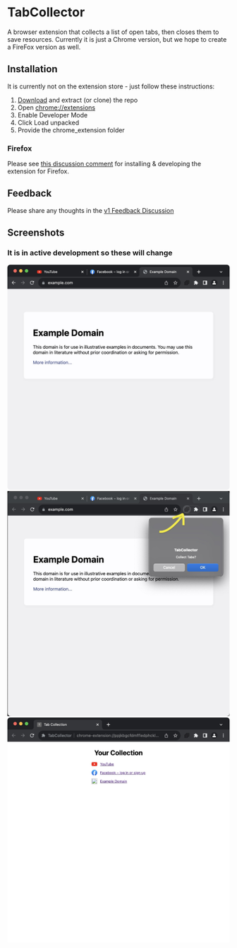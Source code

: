 # TabCollector
A browser extension that collects a list of open tabs, then closes them to save resources.
Currently it is just a Chrome version, but we hope to create a FireFox version as well.

## Installation
It is currently not on the extension store - just follow these instructions:
1. [Download](https://github.com/pw-64/TabCollector/archive/refs/heads/main.zip) and extract (or clone) the repo
2. Open [chrome://extensions](chrome://extensions)
3. Enable Developer Mode
4. Click Load unpacked
5. Provide the chrome_extension folder

### Firefox
Please see [this discussion comment](https://github.com/pw-64/TabCollector/discussions/2#discussioncomment-8516525) for installing & developing the extension for Firefox.

## Feedback
Please share any thoughts in the [v1 Feedback Discussion](https://github.com/pw-64/TabCollector/discussions/1)

## Screenshots
### It is in active development so these will change
![](before.jpg)
![](during.jpg)
![](after.jpg)
